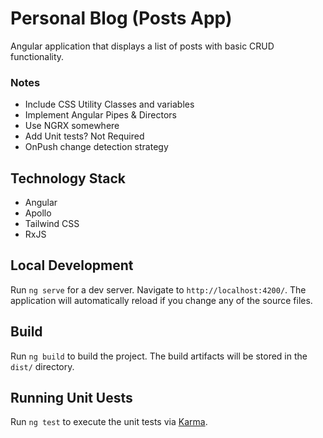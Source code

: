 # Personal Blog (Posts App)

Angular application that displays a list of posts with basic CRUD functionality.

### Notes

- Include CSS Utility Classes and variables
- Implement Angular Pipes & Directors
- Use NGRX somewhere
- Add Unit tests? Not Required
- OnPush change detection strategy

## Technology Stack

- Angular
- Apollo
- Tailwind CSS
- RxJS

## Local Development

Run `ng serve` for a dev server. Navigate to `http://localhost:4200/`. The application will automatically reload if you change any of the source files.

## Build

Run `ng build` to build the project. The build artifacts will be stored in the `dist/` directory.

## Running Unit Uests

Run `ng test` to execute the unit tests via [Karma](https://karma-runner.github.io).
